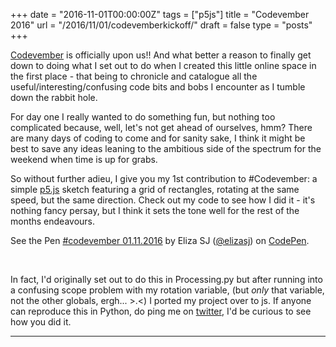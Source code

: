 +++
date = "2016-11-01T00:00:00Z"
tags = ["p5js"]
title = "Codevember 2016"
url = "/2016/11/01/codevemberkickoff/"
draft = false
type = "posts"
+++

[Codevember](http://codevember.xyz/) is officially upon us!! And what better a reason to finally get down to doing what I set out to do when I created this little online space in the first place - that being to chronicle and catalogue all the useful/interesting/confusing code bits and bobs I encounter as I tumble down the rabbit hole.

For day one I really wanted to do something fun, but nothing too complicated because, well, let's not get ahead of ourselves, hmm? There are many days of coding to come and for sanity sake, I think it might be best to save any ideas leaning to the ambitious side of the spectrum for the weekend when time is up for grabs.

So without further adieu, I give you my 1st contribution to #Codevember: a simple [p5.js](http://p5js.org/) sketch featuring a grid of rectangles, rotating at the same speed, but the same direction. Check out my code to see how I did it - it's nothing fancy persay, but I think it sets the tone well for the rest of the months endeavours.
&nbsp;
&nbsp;


<p data-height="425" data-theme-id="light" data-slug-hash="EgqMyB" data-default-tab="js" data-user="elizasj" data-embed-version="2" data-pen-title="#codevember 01.11.2016" class="codepen">See the Pen <a href="http://codepen.io/elizasj/pen/EgqMyB/">#codevember 01.11.2016</a> by Eliza SJ (<a href="http://codepen.io/elizasj">@elizasj</a>) on <a href="http://codepen.io">CodePen</a>.</p>
<script src="https://production-assets.codepen.io/assets/embed/ei.js"></script>
&nbsp;

In fact, I'd originally set out to do this in Processing.py but after running into a confusing scope problem with my rotation variable, (but _only_ that variable, not the other globals, ergh... >.<) I ported my project over to js. If anyone can reproduce this in Python, do ping me on [twitter](https://twitter.com/iamelizasj), I'd be curious to see how you did it.

---
